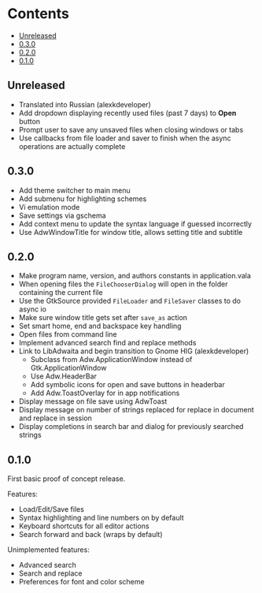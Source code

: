 Contents
========
- [Unreleased](#unreleased)
- [0.3.0](#0.3.0)
- [0.2.0](#0.2.0)
- [0.1.0](#0.1.0)

## Unreleased
* Translated into Russian (alexkdeveloper)
* Add dropdown displaying recently used files (past 7 days) to **Open** button
* Prompt user to save any unsaved files when closing windows or tabs
* Use callbacks from file loader and saver to finish when the async operations
  are actually complete

## 0.3.0
* Add theme switcher to main menu
* Add submenu for highlighting schemes
* Vi emulation mode
* Save settings via gschema
* Add context menu to update the syntax language if guessed incorrectly
* Use AdwWindowTitle for window title, allows setting title and subtitle

## 0.2.0
* Make program name, version, and authors constants in application.vala
* When opening files the `FileChooserDialog` will open in the folder containing
  the current file
* Use the GtkSource provided `FileLoader` and `FileSaver` classes to do async io
* Make sure window title gets set after `save_as` action
* Set smart home, end and backspace key handling
* Open files from command line
* Implement advanced search find and replace methods
* Link to LibAdwaita and begin transition to Gnome HIG (alexkdeveloper)
  * Subclass from Adw.ApplicationWindow instead of Gtk.ApplicationWindow
  * Use Adw.HeaderBar
  * Add symbolic icons for open and save buttons in headerbar
  * Add Adw.ToastOverlay for in app notifications
* Display message on file save using AdwToast
* Display message on number of strings replaced for replace in document and
  replace in session
* Display completions in search bar and dialog for previously searched strings

## 0.1.0
First basic proof of concept release.

Features:
* Load/Edit/Save files
* Syntax highlighting and line numbers on by default
* Keyboard shortcuts for all editor actions
* Search forward and back (wraps by default)

Unimplemented features:
* Advanced search
* Search and replace
* Preferences for font and color scheme

